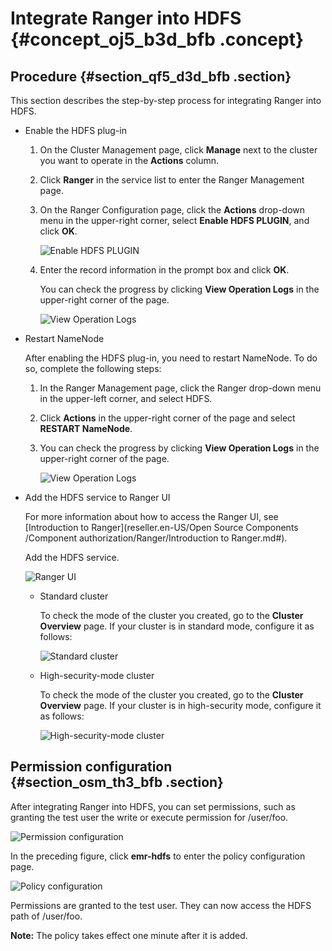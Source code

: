 # Integrate Ranger into HDFS {#concept_oj5_b3d_bfb .concept}

## Procedure {#section_qf5_d3d_bfb .section}

This section describes the step-by-step process for integrating Ranger into HDFS.

-   Enable the HDFS plug-in
    1.  On the Cluster Management page, click **Manage** next to the cluster you want to operate in the **Actions** column.
    2.  Click **Ranger** in the service list to enter the Ranger Management page.
    3.  On the Ranger Configuration page, click the **Actions** drop-down menu in the upper-right corner, select **Enable HDFS PLUGIN**, and click **OK**.

        ![Enable HDFS PLUGIN](http://static-aliyun-doc.oss-cn-hangzhou.aliyuncs.com/assets/img/17949/155411214311456_en-US.png)

    4.  Enter the record information in the prompt box and click **OK**.

        You can check the progress by clicking **View Operation Logs** in the upper-right corner of the page.

        ![View Operation Logs](http://static-aliyun-doc.oss-cn-hangzhou.aliyuncs.com/assets/img/17949/155411214411459_en-US.png)

-   Restart NameNode

    After enabling the HDFS plug-in, you need to restart NameNode. To do so, complete the following steps:

    1.  In the Ranger Management page, click the Ranger drop-down menu in the upper-left corner, and select HDFS.
    2.  Click **Actions** in the upper-right corner of the page and select **RESTART NameNode**.
    3.  You can check the progress by clicking **View Operation Logs** in the upper-right corner of the page.

        ![View Operation Logs ](http://static-aliyun-doc.oss-cn-hangzhou.aliyuncs.com/assets/img/17949/155411214411463_en-US.png)

-   Add the HDFS service to Ranger UI

    For more information about how to access the Ranger UI, see [Introduction to Ranger](reseller.en-US/Open Source Components /Component authorization/Ranger/Introduction to Ranger.md#).

    Add the HDFS service.

    ![Ranger UI](http://static-aliyun-doc.oss-cn-hangzhou.aliyuncs.com/assets/img/17949/155411214411479_en-US.png)

    -   Standard cluster

        To check the mode of the cluster you created, go to the **Cluster Overview** page. If your cluster is in standard mode, configure it as follows:

        ![Standard cluster](http://static-aliyun-doc.oss-cn-hangzhou.aliyuncs.com/assets/img/17949/155411214411480_en-US.png)

    -   High-security-mode cluster

        To check the mode of the cluster you created, go to the **Cluster Overview** page. If your cluster is in high-security mode, configure it as follows:

        ![High-security-mode cluster](http://static-aliyun-doc.oss-cn-hangzhou.aliyuncs.com/assets/img/17949/155411214511481_en-US.png)


## Permission configuration {#section_osm_th3_bfb .section}

After integrating Ranger into HDFS, you can set permissions, such as granting the test user the write or execute permission for /user/foo.

![Permission configuration](http://static-aliyun-doc.oss-cn-hangzhou.aliyuncs.com/assets/img/17949/155411214511482_en-US.png)

In the preceding figure, click **emr-hdfs** to enter the policy configuration page.

![Policy configuration](http://static-aliyun-doc.oss-cn-hangzhou.aliyuncs.com/assets/img/17949/155411214511483_en-US.png)

Permissions are granted to the test user. They can now access the HDFS path of /user/foo.

**Note:** The policy takes effect one minute after it is added.

